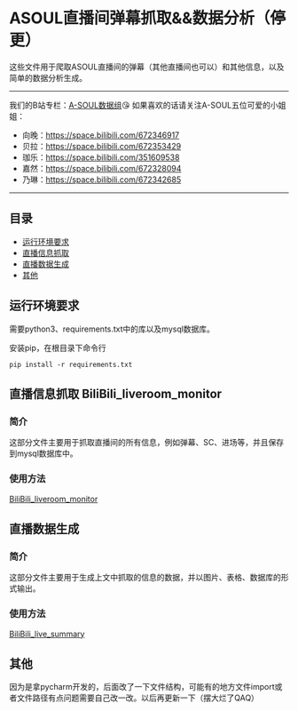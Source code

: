 # ASOUL直播间弹幕抓取&&数据分析（停更）

这些文件用于爬取ASOUL直播间的弹幕（其他直播间也可以）和其他信息，以及简单的数据分析生成。

---

我们的B站专栏：[A-SOUL数据组](https://space.bilibili.com/1357475736):kissing_heart:
如果喜欢的话请关注A-SOUL五位可爱的小姐姐：

- 向晚：https://space.bilibili.com/672346917
- 贝拉：https://space.bilibili.com/672353429
- 珈乐：https://space.bilibili.com/351609538
- 嘉然：https://space.bilibili.com/672328094
- 乃琳：https://space.bilibili.com/672342685


---

## 目录

- [运行环境要求](#运行环境要求)
- [直播信息抓取](#直播信息抓取)
- [直播数据生成](#直播数据生成)
- [其他](#其他)



## 运行环境要求

需要python3、requirements.txt中的库以及mysql数据库。

安装pip，在根目录下命令行

```
pip install -r requirements.txt
```

## 直播信息抓取 BiliBili_liveroom_monitor

### 简介

这部分文件主要用于抓取直播间的所有信息，例如弹幕、SC、进场等，并且保存到mysql数据库中。

### 使用方法

[BiliBili_liveroom_monitor](./BiliBili_liveroom_monitor/BiliBili_live_monitor.md)

## 直播数据生成

### 简介

这部分文件主要用于生成上文中抓取的信息的数据，并以图片、表格、数据库的形式输出。

### 使用方法

[BiliBili_live_summary](./BiliBili_live_summary/BiliBili_live_summary.md)

## 其他

因为是拿pycharm开发的，后面改了一下文件结构，可能有的地方文件import或者文件路径有点问题需要自己改一改。以后再更新一下（摆大烂了QAQ）


